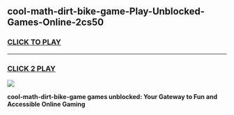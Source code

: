 
## cool-math-dirt-bike-game-Play-Unblocked-Games-Online-2cs50
<h3>
<a href="https://premium76.site?title=cool-math-dirt-bike-game&ref=24A">CLICK TO PLAY</a></h3>
<hr>

<h3>
<a href="https://premium76.site?title=cool-math-dirt-bike-game&ref=24A">CLICK 2 PLAY</a>
  
</h3>

<a href="https://premium76.site?title=cool-math-dirt-bike-game&ref=24A"><img src="https://clearcache.store/games.png"></a>


**cool-math-dirt-bike-game games unblocked: Your Gateway to Fun and Accessible Online Gaming**
